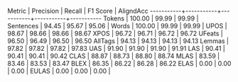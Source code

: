Metric     | Precision |    Recall |  F1 Score | AligndAcc
-----------+-----------+-----------+-----------+-----------
Tokens     |    100.00 |     99.99 |     99.99 |
Sentences  |     94.45 |     95.67 |     95.06 |
Words      |    100.00 |     99.99 |     99.99 |
UPOS       |     98.67 |     98.66 |     98.66 |     98.67
XPOS       |     96.72 |     96.71 |     96.72 |     96.72
UFeats     |     96.50 |     96.49 |     96.50 |     96.50
AllTags    |     94.13 |     94.13 |     94.13 |     94.13
Lemmas     |     97.82 |     97.82 |     97.82 |     97.83
UAS        |     91.90 |     91.90 |     91.90 |     91.91
LAS        |     90.41 |     90.41 |     90.41 |     90.42
CLAS       |     88.87 |     88.73 |     88.80 |     88.74
MLAS       |     83.59 |     83.46 |     83.53 |     83.47
BLEX       |     86.35 |     86.22 |     86.28 |     86.22
ELAS       |      0.00 |      0.00 |      0.00 |
EULAS      |      0.00 |      0.00 |      0.00 |
